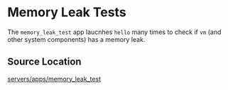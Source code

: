 # Memory Leak Tests
The `memory_leak_test` app laucnhes `hello` many times to check if `vm` (and other
system components) has a memory leak.

## Source Location
[servers/apps/memory_leak_test](https://github.com/nuta/resea/tree/master/servers/apps/memory_leak_test)
